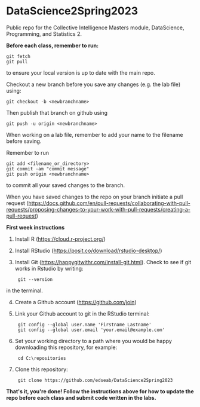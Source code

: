 # DataScience2Spring2023
Public repo for the Collective Intelligence Masters module, DataScience, Programming, and Statistics 2.

**Before each class, remember to run:**

    git fetch
    git pull
    
to ensure your local version is up to date with the main repo.

Checkout a new branch before you save any changes (e.g. the lab file) using:

    git checkout -b <newbranchname>

Then publish that branch on github using
    
    git push -u origin <newbranchname>
    
When working on a lab file, remember to add your name to the filename before saving.

Remember to run 

    git add <filename_or_directory>
    git commit -am "commit message"
    git push origin <newbranchname>

to commit all your saved changes to the branch.

When you have saved changes to the repo on your branch initiate a pull request (https://docs.github.com/en/pull-requests/collaborating-with-pull-requests/proposing-changes-to-your-work-with-pull-requests/creating-a-pull-request)

**First week instructions** 

1. Install R (https://cloud.r-project.org/)
2. Install RStudio (https://posit.co/download/rstudio-desktop/)
3. Install Git (https://happygitwithr.com/install-git.html). Check to see if git works in Rstudio by writing:

        git --version
 
in the terminal.

4. Create a Github account (https://github.com/join)
5. Link your Github account to git in the RStudio terminal:

        git config --global user.name 'Firstname Lastname'
        git config --global user.email 'your.email@example.com'

6. Set your working directory to a path where you would be happy downloading this repository, for example:

        cd C:\repositories
    
7. Clone this repository:

        git clone https://github.com/edseab/DataScience2Spring2023
    
**That's it, you're done! Follow the instructions above for how to update the repo before each class and submit code written in the labs.**
